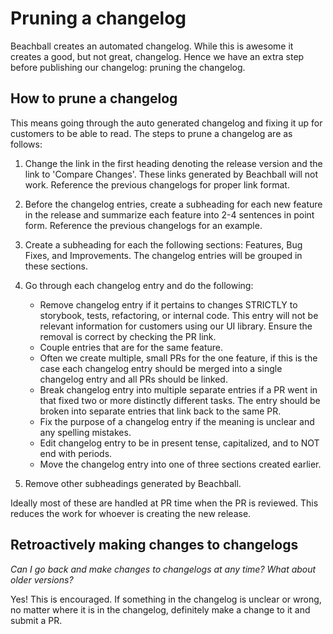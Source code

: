 # Pruning a changelog

Beachball creates an automated changelog. While this is awesome it creates a good, but not great, changelog. Hence we have an extra step before publishing our changelog: pruning the changelog.

## How to prune a changelog

This means going through the auto generated changelog and fixing it up for customers to be able to read. The steps to prune a changelog are as follows:

1. Change the link in the first heading denoting the release version and the link to 'Compare Changes'. These links generated by Beachball will not work. Reference the previous changelogs for proper link format.
1. Before the changelog entries, create a subheading for each new feature in the release and summarize each feature into 2-4 sentences in point form. Reference the previous changelogs for an example.
1. Create a subheading for each the following sections: Features, Bug Fixes, and Improvements. The changelog entries will be grouped in these sections.
1. Go through each changelog entry and do the following:

   * Remove changelog entry if it pertains to changes STRICTLY to storybook, tests, refactoring, or internal code. This entry will not be relevant information for customers using our UI library. Ensure the removal is correct by checking the PR link.
   * Couple entries that are for the same feature.
   * Often we create multiple, small PRs for the one feature, if this is the case each changelog entry should be merged into a single changelog entry and all PRs should be linked.
   * Break changelog entry into multiple separate entries if a PR went in that fixed two or more distinctly different tasks. The entry should be broken into separate entries that link back to the same PR.
   * Fix the purpose of a changelog entry if the meaning is unclear and any spelling mistakes.
   * Edit changelog entry to be in present tense, capitalized, and to NOT end with periods.
   * Move the changelog entry into one of three sections created earlier.

1. Remove other subheadings generated by Beachball.

Ideally most of these are handled at PR time when the PR is reviewed. This reduces the work for whoever is creating the new release.

## Retroactively making changes to changelogs

_Can I go back and make changes to changelogs at any time? What about older versions?_

Yes! This is encouraged. If something in the changelog is unclear or wrong, no matter where it is in the changelog, definitely make a change to it and submit a PR.
